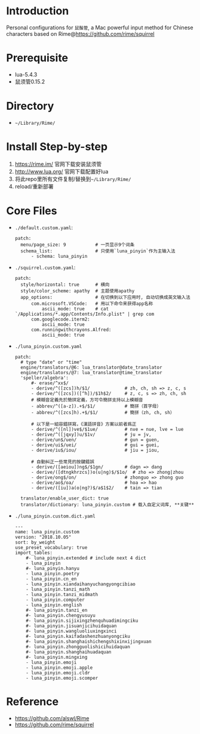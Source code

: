 # Introduction
Personal configurations for `鼠鬚管`, a Mac powerful input method for Chinese characters based on Rime@https://github.com/rime/squirrel


# Prerequisite
* lua-5.4.3
* 鼠须管0.15.2

# Directory
* `~/Library/Rime/`

# Install Step-by-step
1. https://rime.im/ 官网下载安装鼠须管
2. http://www.lua.org/ 官网下载配置好lua
3. 将此repo里所有文件复制/替换到`~/Library/Rime/`
4. reload/重新部署
   
# Core Files
* `./default.custom.yaml`:
  ```
  patch:
    menu/page_size: 9           # 一页显示9个词条
    schema_list:                # 只使用`luna_pinyin`作为主输入法
        - schema: luna_pinyin
  ```

* `./squirrel.custom.yaml`: 
  ```
  patch:
    style/horizontal: true      # 横向
    style/color_scheme: apathy  # 主题使用apathy
    app_options:                # 在切换到以下应用时, 自动切换成英文输入法
        com.microsoft.VSCode:   # 用以下命令来获得app名称
            ascii_mode: true    # cat `/Applications/*.app/Contents/Info.plist" | grep com
        com.googlecode.iterm2:
            ascii_mode: true
        com.runningwithcrayons.Alfred:
            ascii_mode: true
  ```
* `./luna_pinyin.custom.yaml`
  ```
  patch:
    # type "date" or "time"
    engine/translators/@6: lua_translator@date_translator
    engine/translators/@7: lua_translator@time_translator
    'speller/algebra':
        #- erase/^xx$/ 
        - derive/^([zcs])h/$1/             # zh, ch, sh => z, c, s
        - derive/^([zcs])([^h])/$1h$2/     # z, c, s => zh, ch, sh
        # 模糊音定義先於簡拼定義，方可令簡拼支持以上模糊音
        - abbrev/^([a-z]).+$/$1/           # 簡拼（首字母）
        - abbrev/^([zcs]h).+$/$1/          # 簡拼（zh, ch, sh）

        # 以下是一組容錯拼寫，《漢語拼音》方案以前者爲正
        - derive/^([nl])ve$/$1ue/          # nve = nue, lve = lue
        - derive/^([jqxy])u/$1v/           # ju = jv,
        - derive/un$/uen/                  # gun = guen,
        - derive/ui$/uei/                  # gui = guei,
        - derive/iu$/iou/                  # jiu = jiou,

        # 自動糾正一些常見的按鍵錯誤
        - derive/([aeiou])ng$/$1gn/        # dagn => dang 
        - derive/([dtngkhrzcs])o(u|ng)$/$1o/  # zho => zhong|zhou
        - derive/ong$/on/                  # zhonguo => zhong guo
        - derive/ao$/oa/                   # hoa => hao
        - derive/([iu])a(o|ng?)$/a$1$2/    # tain => tian

    translator/enable_user_dict: true       
    translator/dictionary: luna_pinyin.custom # 载入自定义词库, **关键**
  ```
* `./luna_pinyin.custom.dict.yaml`
    ```
    ---
    name: luna_pinyin.custom
    version: "2018.10.05"
    sort: by_weight
    use_preset_vocabulary: true
    import_tables:
        #- luna_pinyin.extended # include next 4 dict
        - luna_pinyin
        #- luna_pinyin.hanyu
        - luna_pinyin.poetry
        - luna_pinyin.cn_en
        - luna_pinyin.xiandaihanyuchangyongcibiao
        - luna_pinyin.tanzi_math
        - luna_pinyin.tanzi_midmath
        - luna_pinyin.computer
        - luna_pinyin.english
        #- luna_pinyin.tanzi_en
        #- luna_pinyin.chengyusuyu
        #- luna_pinyin.sijixingzhenquhuadimingciku
        #- luna_pinyin.jisuanjicihuidaquan
        #- luna_pinyin.wangluoliuxingxinci
        #- luna_pinyin.kaifadashenzhuanyongciku
        #- luna_pinyin.shanghaishichengshixinxijingxuan
        #- luna_pinyin.zhongguolishicihuidaquan
        #- luna_pinyin.shanghaihuadaquan
        #- luna_pinyin.mingxing
        - luna_pinyin.emoji
        - luna_pinyin.emoji.apple
        - luna_pinyin.emoji.cldr
        - luna_pinyin.emoji.scomper
    ```
# Reference
* https://github.com/alswl/Rime
* https://github.com/rime/squirrel